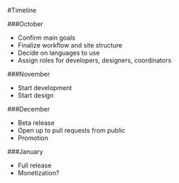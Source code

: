 #Timeline

###October
- Confirm main goals
- Finalize workflow and site structure
- Decide on languages to use
- Assign roles for developers, designers, coordinators

###November
- Start development
- Start design

###December
- Beta release
- Open up to pull requests from public
- Promotion

###January
- Full release
- Monetization?
